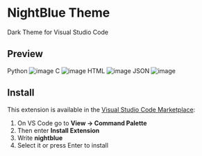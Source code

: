# NightBlue Theme

Dark Theme for Visual Studio Code

## Preview
Python
![image](https://user-images.githubusercontent.com/24566737/112719709-33cc5580-8f35-11eb-948e-29b29184cd48.png)
C
![image](https://user-images.githubusercontent.com/24566737/112719714-3f1f8100-8f35-11eb-968d-d90418fe9cab.png)
HTML
![image](https://user-images.githubusercontent.com/24566737/112719718-447ccb80-8f35-11eb-8c7c-2c4e1bc9d9ac.png)
JSON
![image](https://user-images.githubusercontent.com/24566737/112719721-49417f80-8f35-11eb-9695-4d5a2ade50bf.png)


## Install

This extension is available in the [Visual Studio Code Marketplace](https://marketplace.visualstudio.com/items?itemName=yeekiiiiii.nightblue):
1. On VS Code go to **View -> Command Palette**
2. Then enter **Install Extension**
3. Write **nightblue**
4. Select it or press Enter to install
